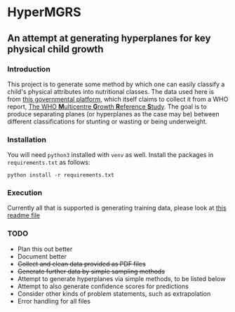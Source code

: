# HyperMGRS
## An attempt at generating hyperplanes for key physical child growth 

### Introduction
This project is to generate some method by which one can easily classify a child's physical attributes into nutritional classes. The data used here is from [this governmental platform](https://www.poshantracker.in/PTCalculator), which itself claims to collect it from a WHO report, [The WHO **M**ulticentre **G**rowth **R**eference **S**tudy](https://www.who.int/tools/child-growth-standards/who-multicentre-growth-reference-study). The goal is to produce separating planes (or hyperplanes as the case may be) between different classifications for stunting or wasting or being underweight.

### Installation
You will need `python3` installed with `venv` as well. Install the packages in `requirements.txt` as follows:
```
python install -r requirements.txt
```

### Execution
Currently all that is supported is generating training data, please look at [this readme file](generated_data/README.md)

### TODO
- Plan this out better
- Document better
- ~~Collect and clean data provided as PDF files~~
- ~~Generate further data by simple sampling methods~~
- Attempt to generate hyperplanes via simple methods, to be listed below
- Attempt to also generate confidence scores for predictions
- Consider other kinds of problem statements, such as extrapolation
- Error handling for all files